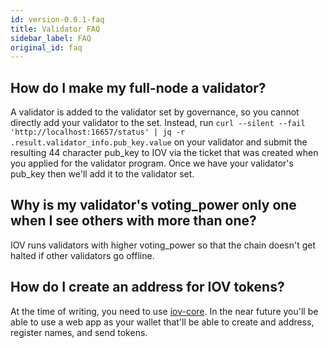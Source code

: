 ```yaml
---
id: version-0.0.1-faq
title: Validator FAQ
sidebar_label: FAQ
original_id: faq
---
```


## How do I make my full-node a validator?

A validator is added to the validator set by governance, so you cannot directly add your validator to the set.  Instead, run `curl --silent --fail 'http://localhost:16657/status' | jq -r .result.validator_info.pub_key.value` on your validator and submit the resulting 44 character pub_key to IOV via the ticket that was created when you applied for the validator program.  Once we have your validator's pub_key then we'll add it to the validator set.

## Why is my validator's voting_power only one when I see others with more than one?

IOV runs validators with higher voting_power so that the chain doesn't get halted if other validators go offline.

## How do I create an address for IOV tokens?

At the time of writing, you need to use [iov-core](https://github.com/iov-one/iov-core/blob/3bbcf3c07679f2a0b09db3bf26dd59cc8de17f78/packages/iov-core/README.md).  In the near future you'll be able to use a web app as your wallet that'll be able to create and address, register names, and send tokens.
